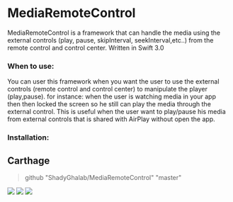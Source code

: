# MediaRemoteControl 


MediaRemoteControl is a framework that can handle the media using the external controls (play, pause, skipInterval, seekInterval,etc..) 
from the remote control and control center. Written in Swift 3.0


### When to use:
You can user this framework when you want the user to use the external controls (remote control and control center) to manipulate
the player (play,pause). for instance: when the user is watching media in your app then then locked the screen so he still can
play the media through the external control. This is useful when the user want to play/pause his media from external controls
that is shared with AirPlay without open the app.


### Installation:
## Carthage

> github "ShadyGhalab/MediaRemoteControl" "master"

![]({{site.baseurl}}//IMG_0551.PNG)
![]({{site.baseurl}}//IMG_0553.PNG)
![]({{site.baseurl}}//IMG_0552.PNG)

